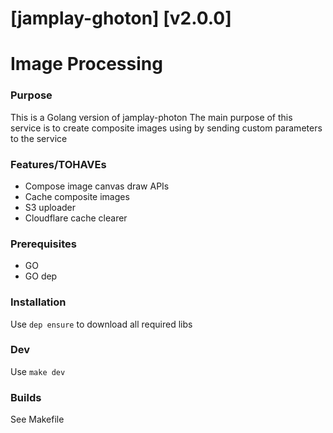 # [jamplay-ghoton] [v2.0.0]

# Image Processing
### Purpose
 This is a Golang version of jamplay-photon
 The main purpose of this service is to create composite images using by sending custom parameters to the service

 ### Features/TOHAVEs

 - Compose image canvas draw APIs
 - Cache composite images
 - S3 uploader
 - Cloudflare cache clearer

### Prerequisites
- GO
- GO dep

### Installation
Use `dep ensure` to download all required libs

### Dev
Use `make dev`

### Builds
See Makefile
